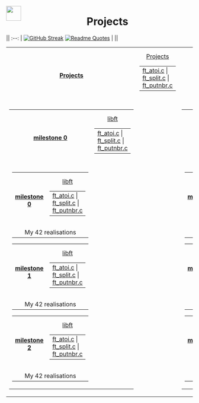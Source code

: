 <img align="left" src="https://raw.githubusercontent.com/innng/innng/master/assets/kyubey.gif" height="40" /> <h1 align="center">Projects</h1>

||
:--:
| [![GitHub Streak](https://streak-stats.demolab.com?user=zoyern&theme=nord&border_radius=10&date_format=j%20M%5B%20Y%5D&mode=weekly&card_width=600&card_height=50&dates=4C566A&hide_current_streak=true&hide_longest_streak=true)](https://git.io/streak-stats) [![Readme Quotes](https://quotes-github-readme.vercel.app/api?type=horizontal&theme=nord)](https://github.com/piyushsuthar/github-readme-quotes) |
||


<table align="center" width="100%">
  <tr align="center"  valign="center" height="150" width="100%">
        <th colspan="2" height="150"><a href="test3/cloclo1.txt">Projects</a></th>
          <td>
            <table align="center" valign="center" width="100%">
                    <tr width="100%">
                      <a href="test3/cloclo1.txt">Projects</a>
                    </tr>
                     <td width="100%">
                      <a href="test3/cloclo1.txt">ft_atoi.c</a> |
                      <a href="test3/cloclo2.txt">ft_split.c</a> |
                      <a href="test3/cloclo3.txt">ft_putnbr.c</a>
                    </td>
          </table
        </td>
  </tr>
<td colspan="2">
<table valign="center align="center" >
  <!-- Ligne principale avec le titre et le premier bloc de fichiers -->
  <tr align="center" valign="center" height="150" width="100%">
        <th  height="150"><a href="test3/cloclo1.txt">milestone 0</a></th>
          <td >
            <table align="center" valign="center" width="100%">
                    <tr>
                      <a href="test3/cloclo1.txt">libft</a>
                    </tr>
                     <td >
                      <a href="test3/cloclo1.txt">ft_atoi.c</a> |
                      <a href="test3/cloclo2.txt">ft_split.c</a> |
                      <a href="test3/cloclo3.txt">ft_putnbr.c</a>
                    </td>
          </table
        </td>
  </tr>
  <!-- Une seule cellule contenant tous les autres tableaux en ligne -->
  <tr>
    <td align="center" valign="center" width="100%">
      <table align="center" width="100%">
      <tr colspan="2" align="center" valign="center" height="150" width="100%">
        <th height="150"><a href="test3/cloclo1.txt">milestone 0</a></th>
          <td width="100%">
            <table align="center" valign="center" width="100%">
                    <tr width="100%">
                      <a href="test3/cloclo1.txt">libft</a>
                    </tr>
                     <td width="100%">
                      <a href="test3/cloclo1.txt">ft_atoi.c</a> |
                      <a href="test3/cloclo2.txt">ft_split.c</a> |
                      <a href="test3/cloclo3.txt">ft_putnbr.c</a>
                    </td>
          </table
        </td>
      </tr>
        <td colspan="2" align="center" valign="center" >My 42 realisations</td>
      </table>
      <table align="center" width="100%">
      <tr align="center" valign="center" height="150" width="100%">
        <th height="150"><a href="test3/cloclo1.txt">milestone 1</a></th>
          <td width="100%">
            <table align="center" valign="center" width="100%">
                    <tr width="100%">
                      <a href="test3/cloclo1.txt">libft</a>
                    </tr>
                     <td width="100%">
                      <a href="test3/cloclo1.txt">ft_atoi.c</a> |
                      <a href="test3/cloclo2.txt">ft_split.c</a> |
                      <a href="test3/cloclo3.txt">ft_putnbr.c</a>
                    </td>
          </table
        </td>
      </tr>
        <td colspan="2" align="center" valign="center" >My 42 realisations</td>
      </table>
      <table align="center" width="100%">
      <tr align="center" valign="center" height="150" width="100%">
        <th height="150"><a href="test3/cloclo1.txt">milestone 2</a></th>
          <td width="100%">
            <table align="center" valign="center" width="100%">
                    <tr width="100%">
                      <a href="test3/cloclo1.txt">libft</a>
                    </tr>
                     <td width="100%">
                      <a href="test3/cloclo1.txt">ft_atoi.c</a> |
                      <a href="test3/cloclo2.txt">ft_split.c</a> |
                      <a href="test3/cloclo3.txt">ft_putnbr.c</a>
                    </td>
          </table
        </td>
      </tr>
        <td colspan="2" align="center" valign="center" >My 42 realisations</td>
      </table>
    </td>
  </tr>
</table>
<td/>
<td>
<table align="center" width="300">
  <!-- Ligne principale avec le titre et le premier bloc de fichiers -->
  <tr align="center"  valign="center" height="150" width="100%">
        <th height="150"><a href="test3/cloclo1.txt">milestone 0</a></th>
          <td width="100%">
            <table align="center" valign="center" width="100%">
                    <tr width="100%">
                      <a href="test3/cloclo1.txt">libft</a>
                    </tr>
                     <td width="100%">
                      <a href="test3/cloclo1.txt">ft_atoi.c</a> |
                      <a href="test3/cloclo2.txt">ft_split.c</a> |
                      <a href="test3/cloclo3.txt">ft_putnbr.c</a>
                    </td>
          </table
        </td>
  </tr>
  <!-- Une seule cellule contenant tous les autres tableaux en ligne -->
  <tr>
    <td align="center" valign="center" width="100%">
      <table align="center" width="100%">
      <tr align="center" valign="center" height="150" width="100%">
        <th height="150"><a href="test3/cloclo1.txt">milestone 0</a></th>
          <td width="100%">
            <table align="center" valign="center" width="100%">
                    <tr width="100%">
                      <a href="test3/cloclo1.txt">libft</a>
                    </tr>
                     <td width="100%">
                      <a href="test3/cloclo1.txt">ft_atoi.c</a> |
                      <a href="test3/cloclo2.txt">ft_split.c</a> |
                      <a href="test3/cloclo3.txt">ft_putnbr.c</a>
                    </td>
          </table
        </td>
      </tr>
        <td colspan="2" align="center" valign="center" >My 42 realisations</td>
      </table>
      <table align="center" width="100%">
      <tr align="center" valign="center" height="150" width="100%">
        <th height="150"><a href="test3/cloclo1.txt">milestone 1</a></th>
          <td width="100%">
            <table align="center" valign="center" width="100%">
                    <tr width="100%">
                      <a href="test3/cloclo1.txt">libft</a>
                    </tr>
                     <td width="100%">
                      <a href="test3/cloclo1.txt">ft_atoi.c</a> |
                      <a href="test3/cloclo2.txt">ft_split.c</a> |
                      <a href="test3/cloclo3.txt">ft_putnbr.c</a>
                    </td>
          </table
        </td>
      </tr>
        <td colspan="2" align="center" valign="center" >My 42 realisations</td>
      </table>
      <table align="center" width="100%">
      <tr align="center" valign="center" height="150" width="100%">
        <th height="150"><a href="test3/cloclo1.txt">milestone 2</a></th>
          <td width="100%">
            <table align="center" valign="center" width="100%">
                    <tr width="100%">
                      <a href="test3/cloclo1.txt">libft</a>
                    </tr>
                     <td width="100%">
                      <a href="test3/cloclo1.txt">ft_atoi.c</a> |
                      <a href="test3/cloclo2.txt">ft_split.c</a> |
                      <a href="test3/cloclo3.txt">ft_putnbr.c</a>
                    </td>
          </table
        </td>
      </tr>
        <td colspan="2" align="center" valign="center" >My 42 realisations</td>
      </table>
    </td>
  </tr>
</table>
<td/>
</table>
